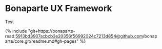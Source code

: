# Bonaparte UX Framework

Test 

{% include "git+https://bonaparte-read:5913bd3907acbcb3e20356f56992024c7213d854@github.com/bonaparte/core.git/readme.md#gh-pages" %}